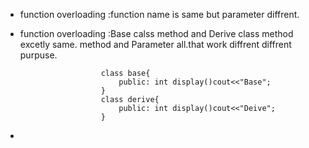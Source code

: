 * function overloading :function name is same but parameter diffrent.

* function overloading :Base calss method and Derive class method excetly same. method and Parameter all.that work diffrent diffrent purpuse.
        
                        class base{
                            public: int display()cout<<"Base";
                        }
                        class derive{
                            public: int display()cout<<"Deive";
                        }

* 